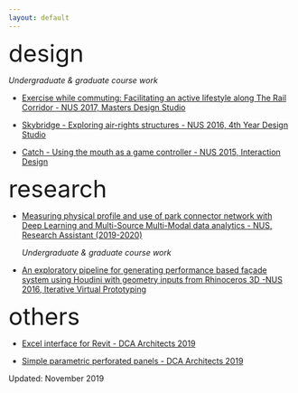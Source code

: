 ```yaml
---
layout: default
---
```

<head>
<!-- Global site tag (gtag.js) - Google Analytics -->
<script async src="https://www.googletagmanager.com/gtag/js?id=UA-153596669-1"></script>
<script>
  window.dataLayer = window.dataLayer || [];
  function gtag(){dataLayer.push(arguments);}
  gtag('js', new Date());

  gtag('config', 'UA-153596669-1');
</script>
    
</head>
<style>
    .intro-title {
        font-size: 3em;
    }
</style>

<div class="intro-title">design</div>

   *Undergraduate & graduate course work*

- [Exercise while commuting: Facilitating an active lifestyle along The Rail Corridor - NUS 2017, Masters Design Studio](./railcorridor.html)

- [Skybridge - Exploring air-rights structures - NUS 2016, 4th Year Design Studio](./skybridge.html)

- [Catch - Using the mouth as a game controller - NUS 2015, Interaction Design](./catch.html)


<div class="intro-title">research</div>

- [Measuring physical profile and use of park connector network with Deep Learning and Multi-Source Multi-Modal data analytics - NUS, Research Assistant (2019-2020)](./pcn.html)

    *Undergraduate & graduate course work*

- [An exploratory pipeline for generating performance based façade system using Houdini with geometry inputs from Rhinoceros 3D -NUS 2016, Iterative Virtual Prototyping](portfolio/ivp_report.pdf)

<div class="intro-title">others</div>

- [Excel interface for Revit - DCA Architects 2019](./excel_to_revit.html)

- [Simple parametric perforated panels - DCA Architects 2019](./perforated_panels.html)


Updated: November 2019
